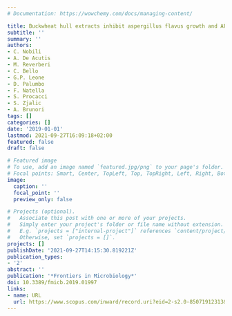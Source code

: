 ```yaml
---
# Documentation: https://wowchemy.com/docs/managing-content/

title: Buckwheat hull extracts inhibit aspergillus flavus growth and AFB1 biosynthesis
subtitle: ''
summary: ''
authors:
- C. Nobili
- A. De Acutis
- M. Reverberi
- C. Bello
- G.P. Leone
- D. Palumbo
- F. Natella
- S. Procacci
- S. Zjalic
- A. Brunori
tags: []
categories: []
date: '2019-01-01'
lastmod: 2021-09-27T16:09:18+02:00
featured: false
draft: false

# Featured image
# To use, add an image named `featured.jpg/png` to your page's folder.
# Focal points: Smart, Center, TopLeft, Top, TopRight, Left, Right, BottomLeft, Bottom, BottomRight.
image:
  caption: ''
  focal_point: ''
  preview_only: false

# Projects (optional).
#   Associate this post with one or more of your projects.
#   Simply enter your project's folder or file name without extension.
#   E.g. `projects = ["internal-project"]` references `content/project/deep-learning/index.md`.
#   Otherwise, set `projects = []`.
projects: []
publishDate: '2021-09-27T14:15:30.819221Z'
publication_types:
- '2'
abstract: ''
publication: '*Frontiers in Microbiology*'
doi: 10.3389/fmicb.2019.01997
links:
- name: URL
  url: https://www.scopus.com/inward/record.uri?eid=2-s2.0-85071912313&doi=10.3389%2ffmicb.2019.01997&partnerID=40&md5=026922939ff24fcac4f9f11f492f23a4
---
```

